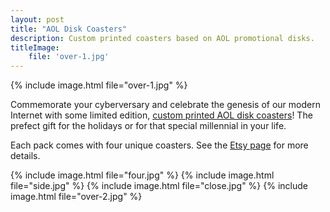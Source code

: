 ```yaml
---
layout: post
title: "AOL Disk Coasters"
description: Custom printed coasters based on AOL promotional disks.
titleImage:
    file: 'over-1.jpg'
---
```


{% include image.html file="over-1.jpg" %}

Commemorate your cyberversary and celebrate the genesis of our modern Internet with some limited edition, [custom printed AOL disk coasters][etsy]! The prefect gift for the holidays or for that special millennial in your life.

Each pack comes with four unique coasters. See the [Etsy page][etsy] for more details.

{% include image.html file="four.jpg" %}
{% include image.html file="side.jpg" %}
{% include image.html file="close.jpg" %}
{% include image.html file="over-2.jpg" %}

[etsy]: https://www.etsy.com/listing/663692497/aol-disk-coasters 